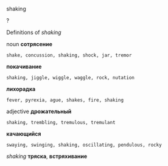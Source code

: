 shaking

?


Definitions of _shaking_

noun
**сотрясение**

    shake, concussion, shaking, shock, jar, tremor
**покачивание**

    shaking, jiggle, wiggle, waggle, rock, nutation
**лихорадка**

    fever, pyrexia, ague, shakes, fire, shaking

adjective
**дрожательный**

    shaking, trembling, tremulous, tremulant
**качающийся**

    swaying, swinging, shaking, oscillating, pendulous, rocky

_shaking_
**тряска**, **встряхивание**